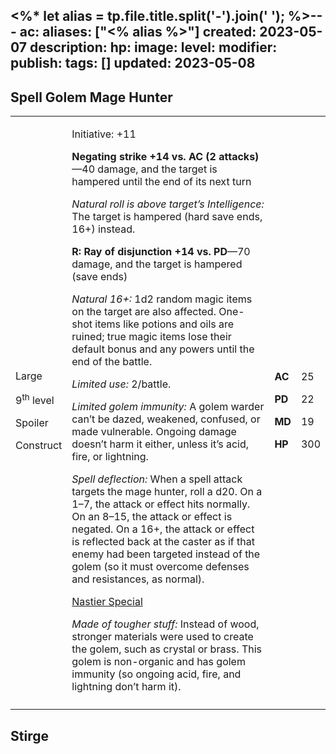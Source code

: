 <%* let alias = tp.file.title.split('-').join(' '); %>---
ac: 
aliases: ["<% alias %>"]
created: 2023-05-07
description: 
hp: 
image: 
level: 
modifier: 
publish: 
tags: []
updated: 2023-05-08
---

## Spell Golem Mage Hunter

<table>
<colgroup>
<col style="width: 16%" />
<col style="width: 71%" />
<col style="width: 5%" />
<col style="width: 6%" />
</colgroup>
<tbody>
<tr class="odd">
<td><p>Large</p>
<p>9<sup>th</sup> level</p>
<p>Spoiler</p>
<p>Construct</p></td>
<td><p>Initiative: +11</p>
<p><strong>Negating strike +14 vs. AC (2 attacks)</strong>—40 damage,
and the target is hampered until the end of its next turn</p>
<p><em>Natural roll is above target’s Intelligence:</em> The target is
hampered (hard save ends, 16+) instead.</p>
<p><strong>R: Ray of disjunction +14 vs. PD</strong>—70 damage, and the
target is hampered (save ends)</p>
<p><em>Natural 16+:</em> 1d2 random magic items on the target are also
affected. One-shot items like potions and oils are ruined; true magic
items lose their default bonus and any powers until the end of the
battle.</p>
<p><em>Limited use:</em> 2/battle.</p>
<p><em>Limited golem immunity:</em> A golem warder can’t be dazed,
weakened, confused, or made vulnerable. Ongoing damage doesn’t harm it
either, unless it’s acid, fire, or lightning.</p>
<p><em>Spell deflection:</em> When a spell attack targets the mage
hunter, roll a d20. On a 1–7, the attack or effect hits normally. On an
8–15, the attack or effect is negated. On a 16+, the attack or effect is
reflected back at the caster as if that enemy had been targeted instead
of the golem (so it must overcome defenses and resistances, as
normal).</p>
<p><u>Nastier Special</u></p>
<p><em>Made of tougher stuff:</em> Instead of wood, stronger materials
were used to create the golem, such as crystal or brass. This golem is
non-organic and has golem immunity (so ongoing acid, fire, and lightning
don’t harm it).</p></td>
<td><p><strong>AC</strong></p>
<p><strong>PD</strong></p>
<p><strong>MD</strong></p>
<p><strong>HP</strong></p></td>
<td><p>25</p>
<p>22</p>
<p>19</p>
<p>300</p></td>
</tr>
<tr class="even">
<td></td>
<td></td>
<td></td>
<td></td>
</tr>
</tbody>
</table>

## Stirge
